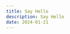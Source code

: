 ```yaml
---
title: Say Hello
description: Say Hello
date: 2024-01-21
---
```

<script setup>
import SayHello from '../.vitepress/theme/components/SayHello.vue'
</script>
<ClientOnly>
<SayHello />
</ClientOnly>
